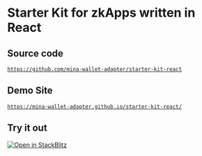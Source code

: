 # Starter Kit for zkApps written in React

## Source code

[`https://github.com/mina-wallet-adapter/starter-kit-react`](https://github.com/mina-wallet-adapter/starter-kit-react)

## Demo Site

[`https://mina-wallet-adapter.github.io/starter-kit-react/`](https://mina-wallet-adapter.github.io/starter-kit-react/)

## Try it out

[![Open in StackBlitz](https://developer.stackblitz.com/img/open_in_stackblitz.svg)](https://stackblitz.com/github/mina-wallet-adapter/starter-kit-react?file=ui%2Fsrc%2FApp.tsx&startScript=dev)
